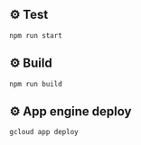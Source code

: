 ## ⚙️ Test

```
npm run start
```

## ⚙️ Build

```
npm run build
```

## ⚙️ App engine deploy

```
gcloud app deploy
```